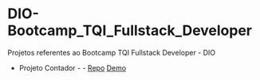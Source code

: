 # DIO-Bootcamp_TQI_Fullstack_Developer
Projetos referentes ao Bootcamp TQI Fullstack Developer - DIO<br>
<ul>
  <li>Projeto Contador - -
  <a href="https://github.com/conceicao-peres/DIO-Bootcamp_TQI_Fullstack_Developer/tree/main/JavaScript/Projeto_Contador">Repo</a>
  <a href="https://conceicao-peres.github.io/Projeto-Contador/" target="_blank">Demo</a>
  </li>
